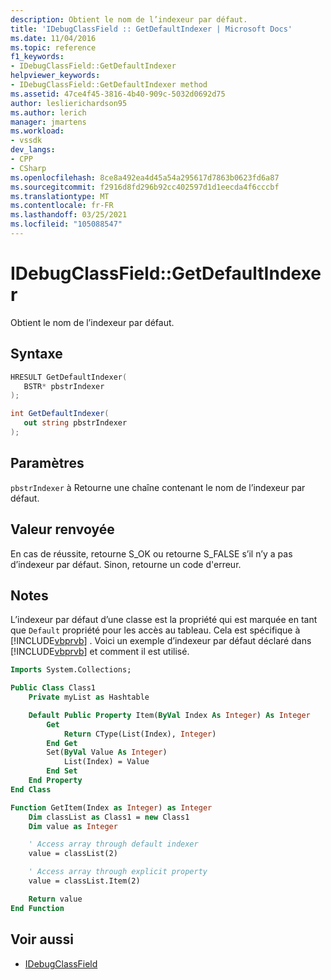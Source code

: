 ```yaml
---
description: Obtient le nom de l’indexeur par défaut.
title: 'IDebugClassField :: GetDefaultIndexer | Microsoft Docs'
ms.date: 11/04/2016
ms.topic: reference
f1_keywords:
- IDebugClassField::GetDefaultIndexer
helpviewer_keywords:
- IDebugClassField::GetDefaultIndexer method
ms.assetid: 47ce4f45-3816-4b40-909c-5032d0692d75
author: leslierichardson95
ms.author: lerich
manager: jmartens
ms.workload:
- vssdk
dev_langs:
- CPP
- CSharp
ms.openlocfilehash: 8ce8a492ea4d45a54a295617d7863b0623fd6a87
ms.sourcegitcommit: f2916d8fd296b92cc402597d1d1eecda4f6cccbf
ms.translationtype: MT
ms.contentlocale: fr-FR
ms.lasthandoff: 03/25/2021
ms.locfileid: "105088547"
---
```

# <a name="idebugclassfieldgetdefaultindexer"></a>IDebugClassField::GetDefaultIndexer
Obtient le nom de l’indexeur par défaut.

## <a name="syntax"></a>Syntaxe

```cpp
HRESULT GetDefaultIndexer( 
   BSTR* pbstrIndexer
);
```

```csharp
int GetDefaultIndexer(
   out string pbstrIndexer
);
```

## <a name="parameters"></a>Paramètres
`pbstrIndexer` à Retourne une chaîne contenant le nom de l’indexeur par défaut.

## <a name="return-value"></a>Valeur renvoyée
 En cas de réussite, retourne S_OK ou retourne S_FALSE s’il n’y a pas d’indexeur par défaut. Sinon, retourne un code d'erreur.

## <a name="remarks"></a>Notes
 L’indexeur par défaut d’une classe est la propriété qui est marquée en tant que `Default` propriété pour les accès au tableau. Cela est spécifique à [!INCLUDE[vbprvb](../../../code-quality/includes/vbprvb_md.md)] . Voici un exemple d’indexeur par défaut déclaré dans [!INCLUDE[vbprvb](../../../code-quality/includes/vbprvb_md.md)] et comment il est utilisé.

```vb
Imports System.Collections;

Public Class Class1
    Private myList as Hashtable

    Default Public Property Item(ByVal Index As Integer) As Integer
        Get
            Return CType(List(Index), Integer)
        End Get
        Set(ByVal Value As Integer)
            List(Index) = Value
        End Set
    End Property
End Class

Function GetItem(Index as Integer) as Integer
    Dim classList as Class1 = new Class1
    Dim value as Integer

    ' Access array through default indexer
    value = classList(2)

    ' Access array through explicit property
    value = classList.Item(2)

    Return value
End Function
```

## <a name="see-also"></a>Voir aussi
- [IDebugClassField](../../../extensibility/debugger/reference/idebugclassfield.md)
